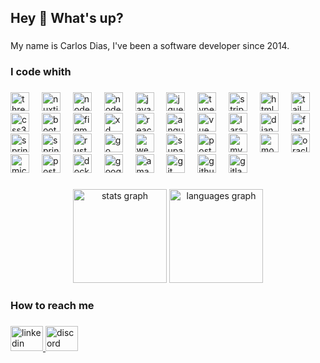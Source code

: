 <h2 align="left">Hey 👋 What's up?</h2>

###

<p align="left">My name is Carlos Dias, I've been a software developer since 2014.</p>

###

<h3 align="left">I code whith</h3>

###

<div align="left">
  <img src="https://img.shields.io/badge/ThreeJs-black?style=for-the-badge&logo=three.js&logoColor=white" height="30" alt="threejs logo"  />
  <img width="12" />
  <img src="https://img.shields.io/badge/nuxt%20js-00C58E?style=for-the-badge&logo=nuxtdotjs&logoColor=white" height="30" alt="nuxtjs logo"  />
  <img width="12" />
  <img src="https://img.shields.io/badge/next%20js-000000?style=for-the-badge&logo=nextdotjs&logoColor=white" height="30" alt="nodejs logo"  />
  <img width="12" />
  <img src="https://img.shields.io/badge/Node.js-5FA04E.svg?style=for-the-badge&logo=nodedotjs&logoColor=white" height="30" alt="nodejs logo"  />
  <img width="12" />
  <img src="https://img.shields.io/badge/JavaScript-F7DF1E.svg?style=for-the-badge&logo=JavaScript&logoColor=black" height="30" alt="javascript logo"  />
  <img width="12" />
  <img src="https://img.shields.io/badge/jQuery-0769AD.svg?style=for-the-badge&logo=jQuery&logoColor=white" height="30" alt="jquery logo"  />
  <img width="12" />
  <img src="https://img.shields.io/badge/TypeScript-3178C6.svg?style=for-the-badge&logo=TypeScript&logoColor=white" height="30" alt="typescript logo"  />
  <img width="12" />
  <img src="https://img.shields.io/badge/Stripe-626CD9?style=for-the-badge&logo=Stripe&logoColor=white" height="30" alt="stripe logo"  />
  <img width="12" />
  <img src="https://img.shields.io/badge/HTML5-E34F26.svg?style=for-the-badge&logo=HTML5&logoColor=white" height="30" alt="html5 logo"  />
  <img width="12" />
  <img src="https://img.shields.io/badge/Tailwind_CSS-38B2AC?style=for-the-badge&logo=tailwind-css&logoColor=white" height="30" alt="tailwind logo"  />
  <img width="12" />
  <img src="https://img.shields.io/badge/CSS3-1572B6?style=for-the-badge&logo=css3&logoColor=white" height="30" alt="css3 logo"  />
  <img width="12" />
  <img src="https://img.shields.io/badge/Bootstrap-7952B3.svg?style=for-the-badge&logo=Bootstrap&logoColor=white" height="30" alt="bootstrap logo"  />
  <img width="12" />
  <img src="https://img.shields.io/badge/Figma-F24E1E.svg?style=for-the-badge&logo=Figma&logoColor=white" height="30" alt="figma logo"  />
  <img width="12" />
  <img src="https://img.shields.io/badge/Adobe%20XD-470137?style=for-the-badge&logo=Adobe%20XD&logoColor=#FF61F6" height="30" alt="xd logo"  />
  <img width="12" />
  <img src="https://img.shields.io/badge/React-20232A?style=for-the-badge&logo=react&logoColor=61DAFB" height="30" alt="react logo"  />
  <img width="12" />
  <img src="https://img.shields.io/badge/Angular-0F0F11.svg?style=for-the-badge&logo=Angular&logoColor=white" height="30" alt="angularjs logo"  />
  <img width="12" />
  <img src="https://img.shields.io/badge/Vue%20js-35495E?style=for-the-badge&logo=vuedotjs&logoColor=4FC08D" height="30" alt="vue logo"  />
  <img width="12" />
  <img src="https://img.shields.io/badge/Laravel-FF2D20?style=for-the-badge&logo=laravel&logoColor=white" height="30" alt="laravel logo"  />
  <img width="12" />
  <img src="https://img.shields.io/badge/Django-092E20?style=for-the-badge&logo=django&logoColor=green" height="30" alt="django logo"  />
  <img width="12" />
  <img src="https://img.shields.io/badge/fastapi-109989?style=for-the-badge&logo=FASTAPI&logoColor=white" height="30" alt="fastapi logo"  />
  <img width="12" />
  <img src="https://img.shields.io/badge/Spring-6DB33F.svg?style=for-the-badge&logo=Spring&logoColor=white" height="30" alt="spring logo"  />
  <img width="12" />
  <img src="https://img.shields.io/badge/Spring%20Boot-6DB33F.svg?style=for-the-badge&logo=Spring-Boot&logoColor=white" height="30" alt="springboot logo"  />
  <img width="12" />
  <img src="https://img.shields.io/badge/Rust-black?style=for-the-badge&logo=rust&logoColor=#E57324" height="30" alt="rust logo"  />
  <img width="12" />
  <img src="https://img.shields.io/badge/Go-00ADD8?style=for-the-badge&logo=go&logoColor=white" height="30" alt="go logo"  />
  <img width="12" />
  <img src="https://img.shields.io/badge/web3%20js-F16822?style=for-the-badge&logo=web3.js&logoColor=white" height="30" alt="web3 logo"  />
  <img width="12" />
  <img src="https://img.shields.io/badge/Supabase-181818?style=for-the-badge&logo=supabase&logoColor=white" height="30" alt="supabase logo"  />
  <img width="12" />
  <img src="https://img.shields.io/badge/PostgreSQL-4169E1.svg?style=for-the-badge&logo=PostgreSQL&logoColor=white" height="30" alt="postgresql logo"  />
  <img width="12" />
  <img src="https://img.shields.io/badge/MySQL-4479A1.svg?style=for-the-badge&logo=MySQL&logoColor=white" height="30" alt="mysql logo"  />
  <img width="12" />
  <img src="https://img.shields.io/badge/MongoDB-47A248.svg?style=for-the-badge&logo=MongoDB&logoColor=white" height="30" alt="mongodb logo"  />
  <img width="12" />
  <img src="https://img.shields.io/badge/PL%2FSQL-FFFFFF?style=for-the-badge&logo=oracle&logoColor=FF0000&labelColor=FFFFFF&color=FF0000" height="30" alt="oracle logo"  />
  <img width="12" />
  <img src="https://img.shields.io/badge/Microsoft%20SQL%20Server-CC2927?style=for-the-badge&logo=microsoft%20sql%20server&logoColor=white" height="30" alt="microsoftsqlserver logo"  />
  <img width="12" />
  <img src="https://img.shields.io/badge/Postman-FF6C37.svg?style=for-the-badge&logo=Postman&logoColor=white" height="30" alt="postman logo"  />
  <img width="12" />
  <img src="https://img.shields.io/badge/Docker-2496ED.svg?style=for-the-badge&logo=Docker&logoColor=white" height="30" alt="docker logo"  />
  <img width="12" />
  <img src="https://img.shields.io/badge/Google%20Cloud-4285F4.svg?style=for-the-badge&logo=Google-Cloud&logoColor=white" height="30" alt="googlecloud logo"  />
  <img width="12" />
  <img src="https://img.shields.io/badge/AWS-%23FF9900.svg?style=for-the-badge&logo=amazon-aws&logoColor=white" height="30" alt="amazonwebservices logo"  />
  <img width="12" />
  <img src="https://img.shields.io/badge/Git-F05032.svg?style=for-the-badge&logo=Git&logoColor=white" height="30" alt="git logo"  />
  <img width="12" />
  <img src="https://img.shields.io/badge/GitHub-181717.svg?style=for-the-badge&logo=GitHub&logoColor=white" height="30" alt="github logo"  />
  <img width="12" />
  <img src="https://img.shields.io/badge/GitLab-FC6D26.svg?style=for-the-badge&logo=GitLab&logoColor=white" height="30" alt="gitlab logo"  />
</div>

###

<div align="center">
  <img src="https://github-readme-stats.vercel.app/api?username=andre10dias&hide_title=false&hide_rank=false&show_icons=true&include_all_commits=true&count_private=true&disable_animations=false&theme=github_dark&locale=en&hide_border=true&order=1" height="150" alt="stats graph"  />
  <img src="https://github-readme-stats.vercel.app/api/top-langs?username=andre10dias&locale=en&hide_title=false&layout=compact&card_width=320&langs_count=6&theme=github_dark&hide_border=true&order=2" height="150" alt="languages graph"  />
</div>

###

<h3 align="left">How to reach me</h3>

###

<div align="left">
  <a href="https://www.linkedin.com/in/carlos-dias-b06b7546/" target="_blank">
    <img src="https://raw.githubusercontent.com/maurodesouza/profile-readme-generator/master/src/assets/icons/social/linkedin/default.svg" width="52" height="40" alt="linkedin logo"  />
  </a>
  <a href="http://discordapp.com/users/982097638377791568" target="_blank">
    <img src="https://raw.githubusercontent.com/maurodesouza/profile-readme-generator/master/src/assets/icons/social/discord/default.svg" width="52" height="40" alt="discord logo"  />
  </a>
</div>

###

